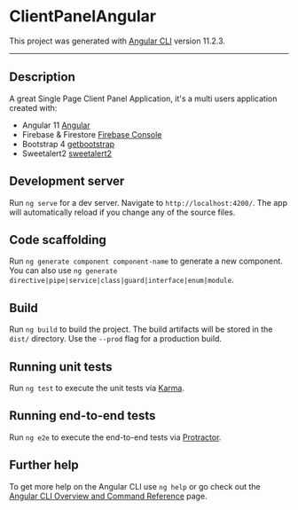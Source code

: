 # ClientPanelAngular

This project was generated with [Angular CLI](https://github.com/angular/angular-cli) version 11.2.3.
***
## Description
  
  A great Single Page Client Panel Application, it's a multi users application created with: 
   * Angular 11 [Angular](https://angular.io/)
   * Firebase & Firestore [Firebase Console](https://console.firebase.google.com/) 
   * Bootstrap 4 [getbootstrap](https://getbootstrap.com/)
   * Sweetalert2 [sweetalert2](http://sweetalert2.github.io/)
   

## Development server

Run `ng serve` for a dev server. Navigate to `http://localhost:4200/`. The app will automatically reload if you change any of the source files.

## Code scaffolding

Run `ng generate component component-name` to generate a new component. You can also use `ng generate directive|pipe|service|class|guard|interface|enum|module`.

## Build

Run `ng build` to build the project. The build artifacts will be stored in the `dist/` directory. Use the `--prod` flag for a production build.

## Running unit tests

Run `ng test` to execute the unit tests via [Karma](https://karma-runner.github.io).

## Running end-to-end tests

Run `ng e2e` to execute the end-to-end tests via [Protractor](http://www.protractortest.org/).

## Further help

To get more help on the Angular CLI use `ng help` or go check out the [Angular CLI Overview and Command Reference](https://angular.io/cli) page.
